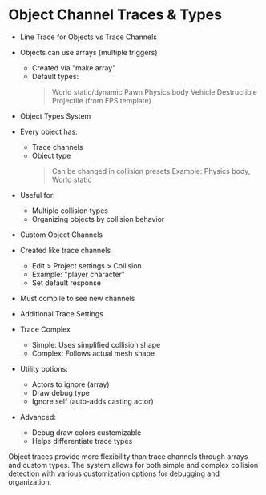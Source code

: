 # Object Channel Traces & Types

* Line Trace for Objects vs Trace Channels
 * Objects can use arrays (multiple triggers)
   - Created via "make array"
   - Default types:
     > World static/dynamic
     > Pawn
     > Physics body
     > Vehicle
     > Destructible
     > Projectile (from FPS template)

* Object Types System
 * Every object has:
   - Trace channels
   - Object type
     > Can be changed in collision presets
     > Example: Physics body, World static
 * Useful for:
   - Multiple collision types
   - Organizing objects by collision behavior

* Custom Object Channels
 * Created like trace channels
   - Edit > Project settings > Collision
   - Example: "player character"
   - Set default response
 * Must compile to see new channels

* Additional Trace Settings
 * Trace Complex
   - Simple: Uses simplified collision shape
   - Complex: Follows actual mesh shape
 * Utility options:
   - Actors to ignore (array)
   - Draw debug type
   - Ignore self (auto-adds casting actor)
 * Advanced:
   - Debug draw colors customizable
   - Helps differentiate trace types

Object traces provide more flexibility than trace channels through arrays and custom types. The system allows for both simple and complex collision detection with various customization options for debugging and organization.
